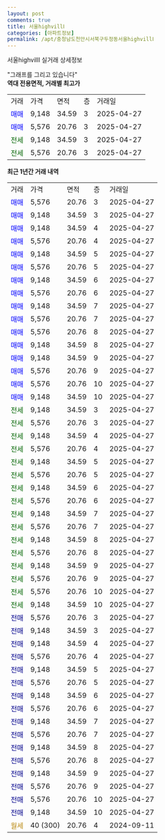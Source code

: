 ```yaml
---
layout: post
comments: true
title: 서울highvillⅠ
categories: [아파트정보]
permalink: /apt/충청남도천안시서북구두정동서울highvillⅠ
---
```


서울highvillⅠ 실거래 상세정보

<script type="text/javascript">
  google.charts.load('current', {'packages':['line', 'corechart']});
  google.charts.setOnLoadCallback(drawChart);

  function drawChart() {
    var data = new google.visualization.DataTable();
    data.addColumn('date', '거래일');
    data.addColumn('number', "매매");
    data.addColumn('number', "전세");
    data.addColumn('number', "전매");

    data.addRows([[new Date(Date.parse("2025-04-27")), 5576, null, null], [new Date(Date.parse("2025-04-27")), 9148, null, null], [new Date(Date.parse("2025-04-27")), 9148, null, null], [new Date(Date.parse("2025-04-27")), 5576, null, null], [new Date(Date.parse("2025-04-27")), 9148, null, null], [new Date(Date.parse("2025-04-27")), 5576, null, null], [new Date(Date.parse("2025-04-27")), 9148, null, null], [new Date(Date.parse("2025-04-27")), 5576, null, null], [new Date(Date.parse("2025-04-27")), 9148, null, null], [new Date(Date.parse("2025-04-27")), 5576, null, null], [new Date(Date.parse("2025-04-27")), 5576, null, null], [new Date(Date.parse("2025-04-27")), 9148, null, null], [new Date(Date.parse("2025-04-27")), 9148, null, null], [new Date(Date.parse("2025-04-27")), 5576, null, null], [new Date(Date.parse("2025-04-27")), 5576, null, null], [new Date(Date.parse("2025-04-27")), 9148, null, null], [new Date(Date.parse("2025-04-27")), null, 9148, null], [new Date(Date.parse("2025-04-27")), null, 5576, null], [new Date(Date.parse("2025-04-27")), null, 9148, null], [new Date(Date.parse("2025-04-27")), null, 5576, null], [new Date(Date.parse("2025-04-27")), null, 9148, null], [new Date(Date.parse("2025-04-27")), null, 5576, null], [new Date(Date.parse("2025-04-27")), null, 9148, null], [new Date(Date.parse("2025-04-27")), null, 5576, null], [new Date(Date.parse("2025-04-27")), null, 9148, null], [new Date(Date.parse("2025-04-27")), null, 5576, null], [new Date(Date.parse("2025-04-27")), null, 9148, null], [new Date(Date.parse("2025-04-27")), null, 5576, null], [new Date(Date.parse("2025-04-27")), null, 9148, null], [new Date(Date.parse("2025-04-27")), null, 5576, null], [new Date(Date.parse("2025-04-27")), null, 5576, null], [new Date(Date.parse("2025-04-27")), null, 9148, null], [new Date(Date.parse("2025-04-27")), null, null, 5576], [new Date(Date.parse("2025-04-27")), null, null, 9148], [new Date(Date.parse("2025-04-27")), null, null, 9148], [new Date(Date.parse("2025-04-27")), null, null, 5576], [new Date(Date.parse("2025-04-27")), null, null, 9148], [new Date(Date.parse("2025-04-27")), null, null, 5576], [new Date(Date.parse("2025-04-27")), null, null, 9148], [new Date(Date.parse("2025-04-27")), null, null, 5576], [new Date(Date.parse("2025-04-27")), null, null, 9148], [new Date(Date.parse("2025-04-27")), null, null, 5576], [new Date(Date.parse("2025-04-27")), null, null, 9148], [new Date(Date.parse("2025-04-27")), null, null, 5576], [new Date(Date.parse("2025-04-27")), null, null, 9148], [new Date(Date.parse("2025-04-27")), null, null, 5576], [new Date(Date.parse("2025-04-27")), null, null, 5576], [new Date(Date.parse("2025-04-27")), null, null, 9148], [new Date(Date.parse("2024-09-11")), null, null, null]]);

    var options = {
      hAxis: {
        format: 'yyyy/MM/dd'
      },    
      lineWidth: 0,
      pointsVisible: true,    
      title: '최근 1년간 유형별 실거래가 분포',
      legend: { position: 'bottom' }
    };

    var formatter = new google.visualization.NumberFormat({pattern:'###,###'} );
    formatter.format(data, 1);
    formatter.format(data, 2);
    
    setTimeout(function() {
        var chart = new google.visualization.LineChart(document.getElementById('columnchart_material'));
        chart.draw(data, (options));
        document.getElementById('loading').style.display = 'none';
    }, 200);
  }
</script>


<div id="loading" style="z-index:20; display: block; margin-left: 0px">"그래프를 그리고 있습니다"</div>
<div id="columnchart_material" style="width: 95%; margin-left: 0px; display: block"></div>
<!-- contents start -->
<b>역대 전용면적, 거래별 최고가</b>
<table class="sortable">
    <tr>
      <td>거래</td>
      <td>가격</td>
      <td>면적</td>
      <td>층</td>
      <td>거래일</td>
    </tr>
        <tr>
          <td><a style="color: blue">매매</a></td>
          <td>9,148</td>
          <td>34.59</td>
          <td>3</td>
          <td>2025-04-27</td>
        </tr>            <tr>
          <td><a style="color: blue">매매</a></td>
          <td>5,576</td>
          <td>20.76</td>
          <td>3</td>
          <td>2025-04-27</td>
        </tr>        
        <tr>
              <td><a style="color: darkgreen">전세</a></td>
              <td>9,148</td>
              <td>34.59</td>
              <td>3</td>
              <td>2025-04-27</td>
            </tr>            <tr>
              <td><a style="color: darkgreen">전세</a></td>
              <td>5,576</td>
              <td>20.76</td>
              <td>3</td>
              <td>2025-04-27</td>
            </tr>        
    
</table>

<b>최근 1년간 거래 내역</b>

<table class="sortable">
    <tr>
      <td>거래</td>
      <td>가격</td>
      <td>면적</td>
      <td>층</td>
      <td>거래일</td>
    </tr>
    <tr>
      <td><a style="color: blue">매매</a></td>
      <td>5,576</td>
      <td>20.76</td>
      <td>3</td>
      <td>2025-04-27</td>
    </tr>          <tr>
      <td><a style="color: blue">매매</a></td>
      <td>9,148</td>
      <td>34.59</td>
      <td>3</td>
      <td>2025-04-27</td>
    </tr>          <tr>
      <td><a style="color: blue">매매</a></td>
      <td>9,148</td>
      <td>34.59</td>
      <td>4</td>
      <td>2025-04-27</td>
    </tr>          <tr>
      <td><a style="color: blue">매매</a></td>
      <td>5,576</td>
      <td>20.76</td>
      <td>4</td>
      <td>2025-04-27</td>
    </tr>          <tr>
      <td><a style="color: blue">매매</a></td>
      <td>9,148</td>
      <td>34.59</td>
      <td>5</td>
      <td>2025-04-27</td>
    </tr>          <tr>
      <td><a style="color: blue">매매</a></td>
      <td>5,576</td>
      <td>20.76</td>
      <td>5</td>
      <td>2025-04-27</td>
    </tr>          <tr>
      <td><a style="color: blue">매매</a></td>
      <td>9,148</td>
      <td>34.59</td>
      <td>6</td>
      <td>2025-04-27</td>
    </tr>          <tr>
      <td><a style="color: blue">매매</a></td>
      <td>5,576</td>
      <td>20.76</td>
      <td>6</td>
      <td>2025-04-27</td>
    </tr>          <tr>
      <td><a style="color: blue">매매</a></td>
      <td>9,148</td>
      <td>34.59</td>
      <td>7</td>
      <td>2025-04-27</td>
    </tr>          <tr>
      <td><a style="color: blue">매매</a></td>
      <td>5,576</td>
      <td>20.76</td>
      <td>7</td>
      <td>2025-04-27</td>
    </tr>          <tr>
      <td><a style="color: blue">매매</a></td>
      <td>5,576</td>
      <td>20.76</td>
      <td>8</td>
      <td>2025-04-27</td>
    </tr>          <tr>
      <td><a style="color: blue">매매</a></td>
      <td>9,148</td>
      <td>34.59</td>
      <td>8</td>
      <td>2025-04-27</td>
    </tr>          <tr>
      <td><a style="color: blue">매매</a></td>
      <td>9,148</td>
      <td>34.59</td>
      <td>9</td>
      <td>2025-04-27</td>
    </tr>          <tr>
      <td><a style="color: blue">매매</a></td>
      <td>5,576</td>
      <td>20.76</td>
      <td>9</td>
      <td>2025-04-27</td>
    </tr>          <tr>
      <td><a style="color: blue">매매</a></td>
      <td>5,576</td>
      <td>20.76</td>
      <td>10</td>
      <td>2025-04-27</td>
    </tr>          <tr>
      <td><a style="color: blue">매매</a></td>
      <td>9,148</td>
      <td>34.59</td>
      <td>10</td>
      <td>2025-04-27</td>
    </tr>          <tr>
      <td><a style="color: darkgreen">전세</a></td>
      <td>9,148</td>
      <td>34.59</td>
      <td>3</td>
      <td>2025-04-27</td>
    </tr>          <tr>
      <td><a style="color: darkgreen">전세</a></td>
      <td>5,576</td>
      <td>20.76</td>
      <td>3</td>
      <td>2025-04-27</td>
    </tr>          <tr>
      <td><a style="color: darkgreen">전세</a></td>
      <td>9,148</td>
      <td>34.59</td>
      <td>4</td>
      <td>2025-04-27</td>
    </tr>          <tr>
      <td><a style="color: darkgreen">전세</a></td>
      <td>5,576</td>
      <td>20.76</td>
      <td>4</td>
      <td>2025-04-27</td>
    </tr>          <tr>
      <td><a style="color: darkgreen">전세</a></td>
      <td>9,148</td>
      <td>34.59</td>
      <td>5</td>
      <td>2025-04-27</td>
    </tr>          <tr>
      <td><a style="color: darkgreen">전세</a></td>
      <td>5,576</td>
      <td>20.76</td>
      <td>5</td>
      <td>2025-04-27</td>
    </tr>          <tr>
      <td><a style="color: darkgreen">전세</a></td>
      <td>9,148</td>
      <td>34.59</td>
      <td>6</td>
      <td>2025-04-27</td>
    </tr>          <tr>
      <td><a style="color: darkgreen">전세</a></td>
      <td>5,576</td>
      <td>20.76</td>
      <td>6</td>
      <td>2025-04-27</td>
    </tr>          <tr>
      <td><a style="color: darkgreen">전세</a></td>
      <td>9,148</td>
      <td>34.59</td>
      <td>7</td>
      <td>2025-04-27</td>
    </tr>          <tr>
      <td><a style="color: darkgreen">전세</a></td>
      <td>5,576</td>
      <td>20.76</td>
      <td>7</td>
      <td>2025-04-27</td>
    </tr>          <tr>
      <td><a style="color: darkgreen">전세</a></td>
      <td>9,148</td>
      <td>34.59</td>
      <td>8</td>
      <td>2025-04-27</td>
    </tr>          <tr>
      <td><a style="color: darkgreen">전세</a></td>
      <td>5,576</td>
      <td>20.76</td>
      <td>8</td>
      <td>2025-04-27</td>
    </tr>          <tr>
      <td><a style="color: darkgreen">전세</a></td>
      <td>9,148</td>
      <td>34.59</td>
      <td>9</td>
      <td>2025-04-27</td>
    </tr>          <tr>
      <td><a style="color: darkgreen">전세</a></td>
      <td>5,576</td>
      <td>20.76</td>
      <td>9</td>
      <td>2025-04-27</td>
    </tr>          <tr>
      <td><a style="color: darkgreen">전세</a></td>
      <td>5,576</td>
      <td>20.76</td>
      <td>10</td>
      <td>2025-04-27</td>
    </tr>          <tr>
      <td><a style="color: darkgreen">전세</a></td>
      <td>9,148</td>
      <td>34.59</td>
      <td>10</td>
      <td>2025-04-27</td>
    </tr>          <tr>
      <td><a style="color: darkblue">전매</a></td>
      <td>5,576</td>
      <td>20.76</td>
      <td>3</td>
      <td>2025-04-27</td>
    </tr>          <tr>
      <td><a style="color: darkblue">전매</a></td>
      <td>9,148</td>
      <td>34.59</td>
      <td>3</td>
      <td>2025-04-27</td>
    </tr>          <tr>
      <td><a style="color: darkblue">전매</a></td>
      <td>9,148</td>
      <td>34.59</td>
      <td>4</td>
      <td>2025-04-27</td>
    </tr>          <tr>
      <td><a style="color: darkblue">전매</a></td>
      <td>5,576</td>
      <td>20.76</td>
      <td>4</td>
      <td>2025-04-27</td>
    </tr>          <tr>
      <td><a style="color: darkblue">전매</a></td>
      <td>9,148</td>
      <td>34.59</td>
      <td>5</td>
      <td>2025-04-27</td>
    </tr>          <tr>
      <td><a style="color: darkblue">전매</a></td>
      <td>5,576</td>
      <td>20.76</td>
      <td>5</td>
      <td>2025-04-27</td>
    </tr>          <tr>
      <td><a style="color: darkblue">전매</a></td>
      <td>9,148</td>
      <td>34.59</td>
      <td>6</td>
      <td>2025-04-27</td>
    </tr>          <tr>
      <td><a style="color: darkblue">전매</a></td>
      <td>5,576</td>
      <td>20.76</td>
      <td>6</td>
      <td>2025-04-27</td>
    </tr>          <tr>
      <td><a style="color: darkblue">전매</a></td>
      <td>9,148</td>
      <td>34.59</td>
      <td>7</td>
      <td>2025-04-27</td>
    </tr>          <tr>
      <td><a style="color: darkblue">전매</a></td>
      <td>5,576</td>
      <td>20.76</td>
      <td>7</td>
      <td>2025-04-27</td>
    </tr>          <tr>
      <td><a style="color: darkblue">전매</a></td>
      <td>9,148</td>
      <td>34.59</td>
      <td>8</td>
      <td>2025-04-27</td>
    </tr>          <tr>
      <td><a style="color: darkblue">전매</a></td>
      <td>5,576</td>
      <td>20.76</td>
      <td>8</td>
      <td>2025-04-27</td>
    </tr>          <tr>
      <td><a style="color: darkblue">전매</a></td>
      <td>9,148</td>
      <td>34.59</td>
      <td>9</td>
      <td>2025-04-27</td>
    </tr>          <tr>
      <td><a style="color: darkblue">전매</a></td>
      <td>5,576</td>
      <td>20.76</td>
      <td>9</td>
      <td>2025-04-27</td>
    </tr>          <tr>
      <td><a style="color: darkblue">전매</a></td>
      <td>5,576</td>
      <td>20.76</td>
      <td>10</td>
      <td>2025-04-27</td>
    </tr>          <tr>
      <td><a style="color: darkblue">전매</a></td>
      <td>9,148</td>
      <td>34.59</td>
      <td>10</td>
      <td>2025-04-27</td>
    </tr>          <tr>
      <td><a style="color: darkgoldenrod">월세</a></td>
      <td>40 (300)</td>
      <td>20.76</td>
      <td>4</td>
      <td>2024-09-11</td>
    </tr>      </table>
<!-- contents end -->    

